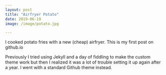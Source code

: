 ```yaml
---
layout: post
title: "Airfryer Potato"
date: 2019-06-19
image: /image/potato.jpg

---
```


I cooked potato fries with a new (cheap) airfryer. This is my first post on github.io

Previously I tried using Jekyll and a day of fiddling to make the custom theme work but then I realized it was a lot of trouble setting it up again after a year. I went with a standard Github theme instead.
